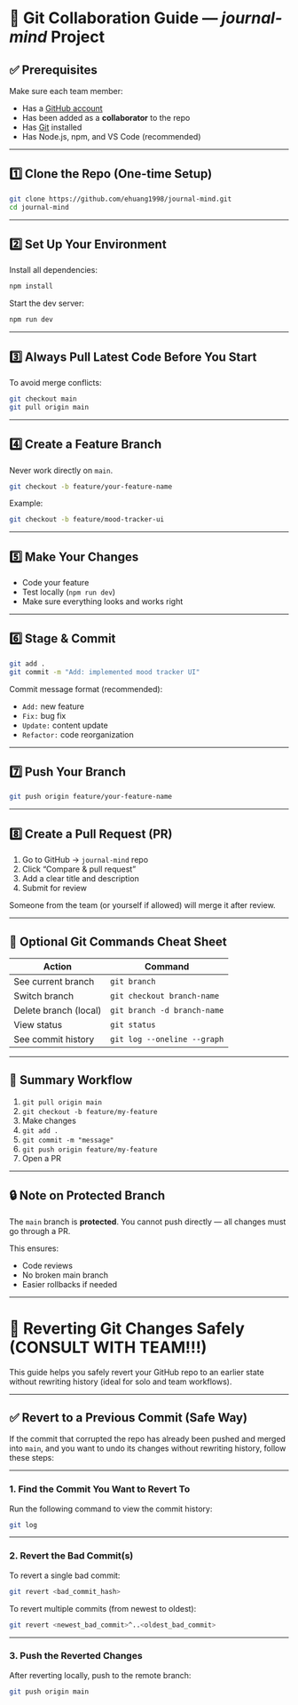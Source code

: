# 🧠 Git Collaboration Guide — *journal-mind* Project

## ✅ Prerequisites
Make sure each team member:
- Has a [GitHub account](https://github.com/)
- Has been added as a **collaborator** to the repo
- Has [Git](https://git-scm.com/downloads) installed
- Has Node.js, npm, and VS Code (recommended)

---

## 1️⃣ Clone the Repo (One-time Setup)

```bash
git clone https://github.com/ehuang1998/journal-mind.git
cd journal-mind
```

---

## 2️⃣ Set Up Your Environment

Install all dependencies:

```bash
npm install
```

Start the dev server:

```bash
npm run dev
```

---

## 3️⃣ Always Pull Latest Code Before You Start

To avoid merge conflicts:

```bash
git checkout main
git pull origin main
```

---

## 4️⃣ Create a Feature Branch

Never work directly on `main`.

```bash
git checkout -b feature/your-feature-name
```

Example:

```bash
git checkout -b feature/mood-tracker-ui
```

---

## 5️⃣ Make Your Changes

- Code your feature
- Test locally (`npm run dev`)
- Make sure everything looks and works right

---

## 6️⃣ Stage & Commit

```bash
git add .
git commit -m "Add: implemented mood tracker UI"
```

Commit message format (recommended):
- `Add:` new feature
- `Fix:` bug fix
- `Update:` content update
- `Refactor:` code reorganization

---

## 7️⃣ Push Your Branch

```bash
git push origin feature/your-feature-name
```

---

## 8️⃣ Create a Pull Request (PR)

1. Go to GitHub → `journal-mind` repo
2. Click “Compare & pull request”
3. Add a clear title and description
4. Submit for review

Someone from the team (or yourself if allowed) will merge it after review.

---

## 🔁 Optional Git Commands Cheat Sheet

| Action | Command |
|--------|---------|
| See current branch | `git branch` |
| Switch branch | `git checkout branch-name` |
| Delete branch (local) | `git branch -d branch-name` |
| View status | `git status` |
| See commit history | `git log --oneline --graph` |

---

## 🚀 Summary Workflow

1. `git pull origin main`
2. `git checkout -b feature/my-feature`
3. Make changes
4. `git add .`
5. `git commit -m "message"`
6. `git push origin feature/my-feature`
7. Open a PR

---

## 🔒 Note on Protected Branch

The `main` branch is **protected**. You cannot push directly — all changes must go through a PR.

This ensures:
- Code reviews
- No broken main branch
- Easier rollbacks if needed

---

# 🧰 Reverting Git Changes Safely  (CONSULT WITH TEAM!!!)

This guide helps you safely revert your GitHub repo to an earlier state without rewriting history (ideal for solo and team workflows).

---

## ✅ Revert to a Previous Commit (Safe Way)

If the commit that corrupted the repo has already been pushed and merged into `main`, and you want to undo its changes without rewriting history, follow these steps:

---

### 1. Find the Commit You Want to Revert To

Run the following command to view the commit history:

```bash
git log
```

---

### 2. Revert the Bad Commit(s)

To revert a single bad commit:

```bash
git revert <bad_commit_hash>
```

To revert multiple commits (from newest to oldest):

```bash
git revert <newest_bad_commit>^..<oldest_bad_commit>
```

---

### 3. Push the Reverted Changes

After reverting locally, push to the remote branch:

```bash
git push origin main
```
